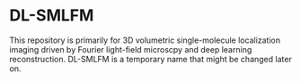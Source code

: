 # DL-SMLFM
This repository is primarily for 3D volumetric single-molecule localization imaging driven by Fourier light-field microscpy and deep learning reconstruction. DL-SMLFM is a temporary name that might be changed later on.
